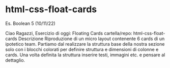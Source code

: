 # html-css-float-cards
Es. Boolean 5 (10/11/22)

Ciao Ragazzi,
Esercizio di oggi: Floating Cards
cartella/repo: html-css-float-cards
Descrizione
Riproduzione di un micro layout contenente 6 cards di un ipotetico team.
Partiamo dal realizzare la struttura base della nostra sezione solo con i blocchi colorati per definire struttura e dimensioni di colonne e cards. Una volta definita la struttura inserire  testi, immagini etc. e pensare al dettaglio.
